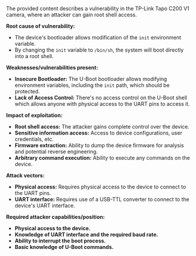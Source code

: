 The provided content describes a vulnerability in the TP-Link Tapo C200 V1 camera, where an attacker can gain root shell access.

**Root cause of vulnerability:**
- The device's bootloader allows modification of the `init` environment variable.
- By changing the `init` variable to `/bin/sh`, the system will boot directly into a root shell.

**Weaknesses/vulnerabilities present:**
- **Insecure Bootloader:** The U-Boot bootloader allows modifying environment variables, including the `init` path, which should be protected.
- **Lack of Access Control:** There's no access control on the U-Boot shell which allows anyone with physical access to the UART pins to access it.

**Impact of exploitation:**
- **Root shell access:** The attacker gains complete control over the device.
- **Sensitive information access:** Access to device configurations, user credentials, etc.
- **Firmware extraction:** Ability to dump the device firmware for analysis and potential reverse engineering.
- **Arbitrary command execution:** Ability to execute any commands on the device.

**Attack vectors:**
- **Physical access:** Requires physical access to the device to connect to the UART pins.
- **UART interface:** Requires use of a USB-TTL converter to connect to the device's UART interface.

**Required attacker capabilities/position:**
- **Physical access to the device.**
- **Knowledge of UART interface and the required baud rate.**
- **Ability to interrupt the boot process.**
- **Basic knowledge of U-Boot commands.**